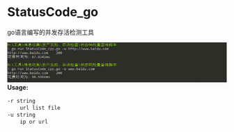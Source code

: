 # StatusCode_go
go语言编写的并发存活检测工具

![img](https://github.com/NewBeginning6/StatusCode_go/blob/main/use.png)
**Usage:**

    -r string
        url list file
    -u string
        ip or url




